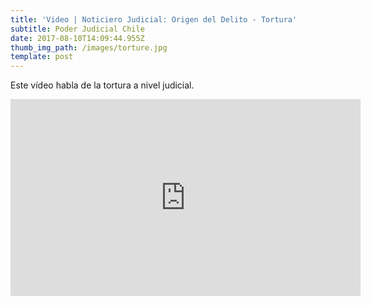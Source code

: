 ```yaml
---
title: 'Video | Noticiero Judicial: Origen del Delito - Tortura'
subtitle: Poder Judicial Chile
date: 2017-08-10T14:09:44.955Z
thumb_img_path: /images/torture.jpg
template: post
---
```

Este vídeo habla de la tortura a nivel judicial.

<iframe width="560" height="315" src="https://www.youtube.com/embed/nK4yX6xhUlI" frameborder="0" allow="accelerometer; autoplay; encrypted-media; gyroscope; picture-in-picture" allowfullscreen></iframe>
